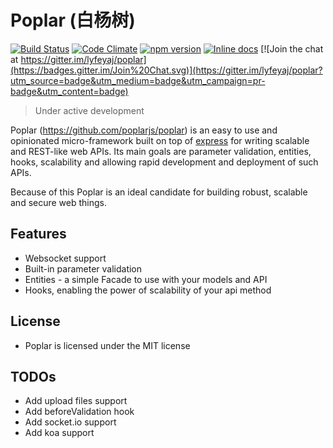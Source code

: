 Poplar (白杨树)
==============

[![Build Status](https://travis-ci.org/poplarjs/poplar.svg?branch=master)](https://travis-ci.org/lyfeyaj/poplar)
[![Code Climate](https://codeclimate.com/github/lyfeyaj/poplar/badges/gpa.svg)](https://codeclimate.com/github/lyfeyaj/poplar)
[![npm version](https://badge.fury.io/js/poplar.svg)](http://badge.fury.io/js/poplar)
[![Inline docs](http://inch-ci.org/github/lyfeyaj/poplar.svg?branch=master)](http://inch-ci.org/github/lyfeyaj/poplar)
[![Join the chat at https://gitter.im/lyfeyaj/poplar](https://badges.gitter.im/Join%20Chat.svg)](https://gitter.im/lyfeyaj/poplar?utm_source=badge&utm_medium=badge&utm_campaign=pr-badge&utm_content=badge)

> Under active development

Poplar (https://github.com/poplarjs/poplar) is an easy to use and opinionated micro-framework built on top of [express](https://github.com/strongloop/express) for writing scalable and REST-like web APIs. Its main goals are parameter validation, entities, hooks, scalability and allowing rapid development and deployment of such APIs.

Because of this Poplar is an ideal candidate for building robust, scalable and secure web things.

Features
--------
* Websocket support
* Built-in parameter validation
* Entities - a simple Facade to use with your models and API
* Hooks, enabling the power of scalability of your api method

License
-------
* Poplar is licensed under the MIT license

TODOs
-----

* Add upload files support
* Add beforeValidation hook
* Add socket.io support
* Add koa support
